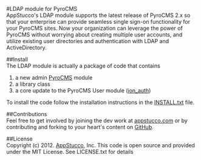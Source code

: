 #LDAP module for PyroCMS  
AppStucco's LDAP module supports the latest release of PyroCMS 2.x so that your 
enterprise can provide seamless single sign-on functionality for your PyroCMS 
sites. Now your organization can leverage the power of PyroCMS without 
worrying about creating multiple user accounts, and utilize
existing user directories and authentication with LDAP and ActiveDirectory.

##Install  
The LDAP module is actually a package of code that contains  

1. a new admin [PyroCMS](http://pyrocms.com) module 
2. a library class
3. a core update to the PyroCMS User module \([ion_auth](http://github.com/benedmunds/CodeIgniter-Ion-Auth)\)  

To install the code follow the installation instructions in the [INSTALL.txt](http://github.com/appstucco/LDAP-for-PyroCMS/blob/master/INSTALL.txt) file.
  
##Contributions   
Feel free to get involved by joining the dev work at [appstucco.com](http://appstucco.com) or by 
contributing and forking to your heart's content on [GitHub](http://github.com/appstucco/LDAP-for-PyroCMS).


##License  
Copyright (c) 2012. [AppStucco](http://appstucco.com), Inc.
This code is open source and provided under the MIT License.
See LICENSE.txt for details